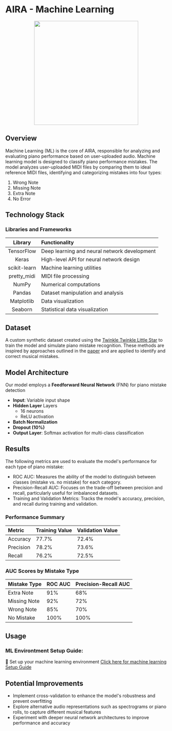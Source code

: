 # AIRA - Machine Learning

<p align="center" ><img src="https://upload.wikimedia.org/wikipedia/commons/thumb/a/ab/TensorFlow_logo.svg/512px-TensorFlow_logo.svg.png?20211220215155" width="325"/> </p>

## Overview

Machine Learning (ML) is the core of AIRA, responsible for analyzing and evaluating piano performance based on user-uploaded audio. Machine learning model is designed to classify piano performance mistakes. The model analyzes user-uploaded MIDI files by comparing them to ideal reference MIDI files, identifying and categorizing mistakes into four types: 
1. Wrong Note
2. Missing Note
3. Extra Note
4. No Error

## Technology Stack
### Libraries and Frameworks
| Library            | Functionality              |
|:------------------:|:--------------------------|
| TensorFlow         | Deep learning and neural network development | 
| Keras              | High-level API for neural network design     | 
| scikit-learn       | Machine learning utilities                   | 
| pretty_midi        | MIDI file processing | 
| NumPy              | Numerical computations                          | 
| Pandas             | Dataset manipulation and analysis               | 
| Matplotlib         | Data visualization               | 
| Seaborn            | Statistical data visualization               | 

## Dataset
A custom synthetic dataset created using the [Twinkle Twinkle Little Star](https://musescore.com/juliathezhu/twinkle-twinkle-little-star-easy) to train the model and simulate piano mistake recognition. These methods are inspired by approaches outlined in the [paper](https://repositori.upf.edu/bitstream/handle/10230/60657/morsi_SMC_simu.pdf?sequence=1&isAllowed=y) and are applied to identify and correct musical mistakes.

## Model Architecture
Our model employs a **Feedforward Neural Network** (FNN) for piano mistake detection
- **Input**: Variable input shape
- **Hidden Layer** Layers
  - 16 neurons
  - ReLU activation
- **Batch Normalization**
- **Dropout (10%)**
- **Output Layer**: Softmax activation for multi-class classification

## Results
The following metrics are used to evaluate the model's performance for each type of piano mistake:
- ROC AUC: Measures the ability of the model to distinguish between classes (mistake vs. no mistake) for each category.
- Precision-Recall AUC: Focuses on the trade-off between precision and recall, particularly useful for imbalanced datasets.
- Training and Validation Metrics: Tracks the model's accuracy, precision, and recall during training and validation.

### Performance Summary
| **Metric**          | **Training Value**  | **Validation Value**  |
|:------------------  |:--------------------|:----------------------|
| Accuracy            | 77.7%               | 72.4%                 |
| Precision           | 78.2%               | 73.6%                 |
| Recall              | 76.2%               | 72.5%                 |

### AUC Scores by Mistake Type
| **Mistake Type**    | **ROC AUC**  | **Precision-Recall AUC**  |
|:------------------  |:-------------|:--------------------------|
| Extra Note          | 91%          | 68%                       |
| Missing Note        | 92%          | 72%                       |
| Wrong Note          | 85%          | 70%                       |
| No Mistake          | 100%         | 100%                      |

## Usage
### ML Environtment Setup Guide:
🚀 Set up your machine learning environment
[Click here for machine learning Setup Guide](https://github.com/TCHWG/Machine-Learning/blob/main/setup.md)

## Potential Improvements
- Implement cross-validation to enhance the model's robustness and prevent overfitting
- Explore alternative audio representations such as spectrograms or piano rolls, to capture different musical features
- Experiment with deeper neural network architectures to improve performance and accuracy